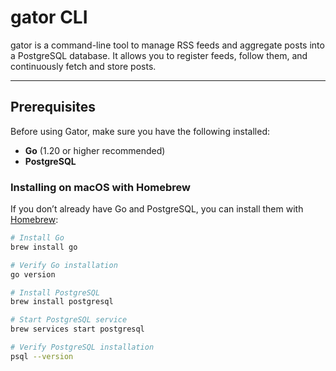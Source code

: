# gator CLI

gator is a command-line tool to manage RSS feeds and aggregate posts into a PostgreSQL database. It allows you to register feeds, follow them, and continuously fetch and store posts.

---

## Prerequisites

Before using Gator, make sure you have the following installed:

- **Go** (1.20 or higher recommended)
- **PostgreSQL**

### Installing on macOS with Homebrew

If you don’t already have Go and PostgreSQL, you can install them with [Homebrew](https://brew.sh/):

```bash
# Install Go
brew install go

# Verify Go installation
go version

# Install PostgreSQL
brew install postgresql

# Start PostgreSQL service
brew services start postgresql

# Verify PostgreSQL installation
psql --version
